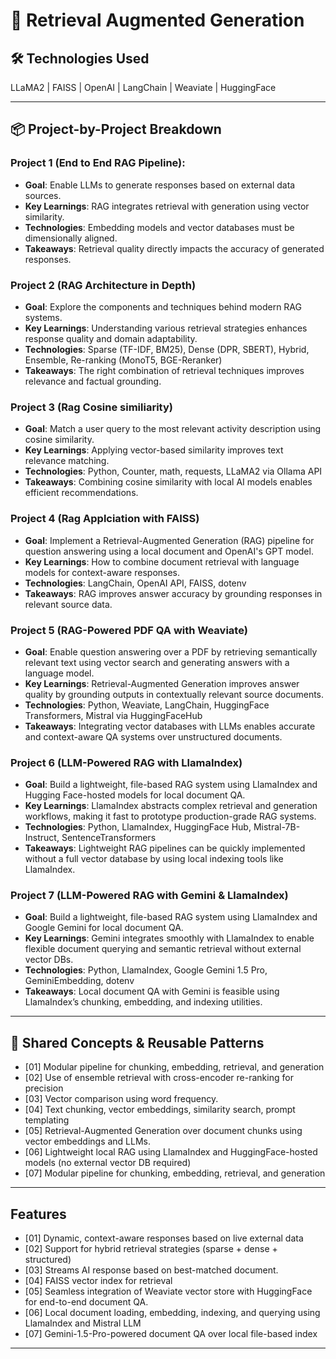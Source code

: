 # 🚀 Retrieval Augmented Generation

## 🛠️ Technologies Used

LLaMA2 | FAISS | OpenAI | LangChain | Weaviate | HuggingFace

---

## 📦 Project-by-Project Breakdown

### Project 1 (End to End RAG Pipeline): 
- **Goal**: Enable LLMs to generate responses based on external data sources.
- **Key Learnings**: RAG integrates retrieval with generation using vector similarity.
- **Technologies**: Embedding models and vector databases must be dimensionally aligned.
- **Takeaways**: Retrieval quality directly impacts the accuracy of generated responses.

### Project 2 (RAG Architecture in Depth)
- **Goal**: Explore the components and techniques behind modern RAG systems.
- **Key Learnings**: Understanding various retrieval strategies enhances response quality and domain adaptability.
- **Technologies**: Sparse (TF-IDF, BM25), Dense (DPR, SBERT), Hybrid, Ensemble, Re-ranking (MonoT5, BGE-Reranker)
- **Takeaways**: The right combination of retrieval techniques improves relevance and factual grounding.

### Project 3 (Rag Cosine similiarity)

- **Goal**: Match a user query to the most relevant activity description using cosine similarity.
- **Key Learnings**: Applying vector-based similarity improves text relevance matching.
- **Technologies**: Python, Counter, math, requests, LLaMA2 via Ollama API
- **Takeaways**: Combining cosine similarity with local AI models enables efficient recommendations.

### Project 4 (Rag Applciation with FAISS)

- **Goal**: Implement a Retrieval-Augmented Generation (RAG) pipeline for question answering using a local document and OpenAI's GPT model.
- **Key Learnings**: How to combine document retrieval with language models for context-aware responses.
- **Technologies**: LangChain, OpenAI API, FAISS, dotenv
- **Takeaways**: RAG improves answer accuracy by grounding responses in relevant source data.

### Project 5 (RAG-Powered PDF QA with Weaviate)

- **Goal**: Enable question answering over a PDF by retrieving semantically relevant text using vector search and generating answers with a language model.
- **Key Learnings**: Retrieval-Augmented Generation improves answer quality by grounding outputs in contextually relevant source documents.
- **Technologies**: Python, Weaviate, LangChain, HuggingFace Transformers, Mistral via HuggingFaceHub
- **Takeaways**: Integrating vector databases with LLMs enables accurate and context-aware QA systems over unstructured documents.

### Project 6 (LLM-Powered RAG with LlamaIndex)

- **Goal**: Build a lightweight, file-based RAG system using LlamaIndex and Hugging Face-hosted models for local document QA.
- **Key Learnings**: LlamaIndex abstracts complex retrieval and generation workflows, making it fast to prototype production-grade RAG systems.
- **Technologies**: Python, LlamaIndex, HuggingFace Hub, Mistral-7B-Instruct, SentenceTransformers
- **Takeaways**: Lightweight RAG pipelines can be quickly implemented without a full vector database by using local indexing tools like LlamaIndex.

### Project 7 (LLM-Powered RAG with Gemini & LlamaIndex)

- **Goal**: Build a lightweight, file-based RAG system using LlamaIndex and Google Gemini for local document QA.
- **Key Learnings**: Gemini integrates smoothly with LlamaIndex to enable flexible document querying and semantic retrieval without external vector DBs.
- **Technologies**: Python, LlamaIndex, Google Gemini 1.5 Pro, GeminiEmbedding, dotenv
- **Takeaways**: Local document QA with Gemini is feasible using LlamaIndex’s chunking, embedding, and indexing utilities.

---

## 🔄 Shared Concepts & Reusable Patterns

- [01] Modular pipeline for chunking, embedding, retrieval, and generation
- [02] Use of ensemble retrieval with cross-encoder re-ranking for precision
- [03] Vector comparison using word frequency.
- [04] Text chunking, vector embeddings, similarity search, prompt templating
- [05] Retrieval-Augmented Generation over document chunks using vector embeddings and LLMs.
- [06] Lightweight local RAG using LlamaIndex and HuggingFace-hosted models (no external vector DB required)  
- [07] Modular pipeline for chunking, embedding, retrieval, and generation

---

## Features

- [01] Dynamic, context-aware responses based on live external data
- [02] Support for hybrid retrieval strategies (sparse + dense + structured)
- [03] Streams AI response based on best-matched document.
- [04] FAISS vector index for retrieval
- [05] Seamless integration of Weaviate vector store with HuggingFace for end-to-end document QA.
- [06] Local document loading, embedding, indexing, and querying using LlamaIndex and Mistral LLM  
- [07] Gemini-1.5-Pro-powered document QA over local file-based index

---